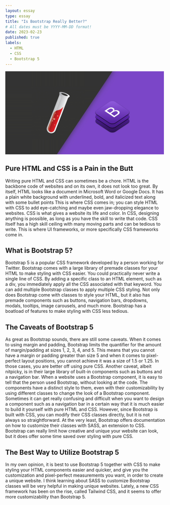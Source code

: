 ```yaml
---
layout: essay
type: essay
title: "Is Bootstrap Really Better?"
# All dates must be YYYY-MM-DD format!
date: 2023-02-23
published: true
labels:
  - HTML
  - CSS
  - Bootstrap 5
---
```


<img width="500px" class="d-block mx-auto" src="../img/image.jpg">

## Pure HTML and CSS is a Pain in the Butt

Writing pure HTML and CSS can sometimes be a chore. HTML is the backbone code of websites and on its own, it does not look too great. By itself, HTML looks like a document in Microsoft Word or Google Docs. It has a plain white background with underlined, bold, and italicized text along with some bullet points This is where CSS comes in; you can style HTML with CSS to add eye-catching and maybe even jaw-dropping elegance to websites. CSS is what gives a website its life and color. In CSS, designing anything is possible, as long as you have the skill to write that code. CSS itself has a high skill ceiling with many moving parts and can be tedious to write. This is where UI frameworks, or more specifically CSS frameworks come in.

## What is Bootstrap 5?

Bootstrap 5 is a popular CSS framework developed by a person working for Twitter. Bootstrap comes with a large library of premade classes for your HTML to make styling with CSS easier. You could practically never write a single line of CSS. By adding a specific class to an HTML element, such as a div, you immediately apply all the CSS associated with that keyword. You can add multiple Bootstrap classes to apply multiple CSS styling. Not only does Bootstrap come with classes to style your HTML, but it also has premade components such as buttons, navigation bars, dropdowns, modals, tooltips, image carousels, and much more. Bootstrap has a boatload of features to make styling with CSS less tedious.

## The Caveats of Bootstrap 5

As great as Bootstrap sounds, there are still some caveats. When it comes to using margin and padding, Bootstrap limits the quantifier for the amount of margin/padding at sizes 1, 2, 3, 4, and 5. This means that you cannot have a margin or padding greater than size 5 and when it comes to pixel-perfect layout positions, you cannot achieve it was a size of 1.5 or 1.25. In those cases, you are better off using pure CSS. Another caveat, albeit nitpicky, is in their large library of built-in components such as buttons and a navigation bar. When a website uses a Bootstrap component, it is easy to tell that the person used Bootstrap, without looking at the code. The components have a distinct style to them, even with their customizability by using different classes to change the look of a Bootstrap component. Sometimes it can get really confusing and difficult when you want to design a component such as a navigation bar in a certain way that it is much easier to build it yourself with pure HTML and CSS. However, since Bootstrap is built with CSS, you can modify their CSS classes directly, but it is not always so straightforward. At the very least, Bootstrap offers documentation on how to customize their classes with SASS, an extension to CSS. Bootstrap can really limit how creative and unique your website can look, but it does offer some time saved over styling with pure CSS.

## The Best Way to Utilize Bootstrap 5

In my own opinion, it is best to use Bootstrap 5 together with CSS to make styling your HTML components easier and quicker, and give you the customization and pixel-perfect measurements you want, in order to create a unique website. I think learning about SASS to customize Bootstrap classes will be very helpful in making unique websites. Lately, a new CSS framework has been on the rise, called Tailwind CSS, and it seems to offer more customizability than Bootstrap 5.
